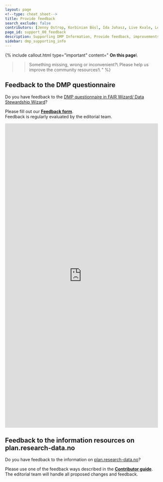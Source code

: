 ```yaml
---
layout: page
<!--type: cheat_sheet-->
title: Provide feedback
search_exclude: false
contributors: [Jenny Ostrop, Korbinian Bösl, Ida Juhasz, Live Kvale, Leif Longva, Lisbeth Jahren, Ingrid Heggland]
page_id: support_00_feedback
description: Supporting DMP Information, Provide feedback, improvements, Contribute
sidebar: dmp_supporting_info
---
```


{% include callout.html type="important" content="
**On this page**\\
>> Something missing, wrong or inconvenient?\\
>> Please help us improve the community resources!\\
" %}

## Feedback to the DMP questionnaire
Do you have feedback to the [DMP questionnaire in FAIR Wizard/ Data Stewardship Wizard](/pages/support_00_start_writing)?

Please fill out our [**Feedback form**](https://docs.google.com/forms/d/1MJwnfI6PG9n6xSnPaF96FWARZZNVfZCZWmVLoNqpCIg/viewform?ts=678785ba&edit_requested=true).\
Feedback is regularly evaluated by the editorial team.

<iframe src="https://docs.google.com/forms/d/1MJwnfI6PG9n6xSnPaF96FWARZZNVfZCZWmVLoNqpCIg/viewform?embedded=true" width="640" height="1000" frameborder="0" marginheight="0" marginwidth="0" style="width: 100%;" class="mt-1">Loading…</iframe> 


## Feedback to the information resources on plan.research-data.no
Do you have feedback to the information on [plan.research-data.no](https://plan.research-data.no/)?

Please use one of the feedback ways described in the [**Contributor guide**](/pages/contribute).\
The editorial team will handle all proposed changes and feedback.
